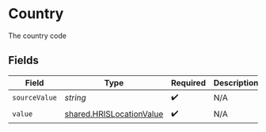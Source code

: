 # Country

The country code


## Fields

| Field                                                                | Type                                                                 | Required                                                             | Description                                                          |
| -------------------------------------------------------------------- | -------------------------------------------------------------------- | -------------------------------------------------------------------- | -------------------------------------------------------------------- |
| `sourceValue`                                                        | *string*                                                             | :heavy_check_mark:                                                   | N/A                                                                  |
| `value`                                                              | [shared.HRISLocationValue](../../models/shared/hrislocationvalue.md) | :heavy_check_mark:                                                   | N/A                                                                  |